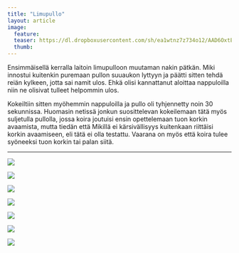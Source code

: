 ```yaml
---
title: "Limupullo"
layout: article
image:
  feature:
  teaser: https://dl.dropboxusercontent.com/sh/ea1wtnz7z734o12/AAD6OxtEc0NUBiS37OF6YC6Va/aktivointi/limupullo/DSC25203-245px.jpg
  thumb:
---
```


Ensimmäisellä kerralla laitoin limupulloon muutaman nakin pätkän. Miki innostui kuitenkin puremaan pullon suuaukon lyttyyn ja päätti sitten tehdä reiän kylkeen, jotta sai namit ulos. Ehkä olisi kannattanut aloittaa nappuloilla niin ne olisivat tulleet helpommin ulos.

Kokeiltiin sitten myöhemmin nappuloilla ja pullo oli tyhjennetty noin 30 sekunnissa. Huomasin netissä jonkun suosittelevan kokeilemaan tätä myös suljetulla pullolla, jossa koira joutuisi ensin opettelemaan tuon korkin avaamista, mutta tiedän että Mikillä ei kärsivällisyys kuitenkaan riittäisi korkin avaamiseen, eli tätä ei olla testattu. Vaarana on myös että koira tulee syöneeksi tuon korkin tai palan siitä.

---

[![](https://dl.dropboxusercontent.com/sh/ea1wtnz7z734o12/AAAKI7BvwsaN-jTrjIdVrFI9a/aktivointi/limupullo/DSC25198_2-800px.jpg)](https://dl.dropboxusercontent.com/sh/ea1wtnz7z734o12/AACdc75FJyAN4n6VNREKUpeha/aktivointi/limupullo/DSC25198_2.jpg)

[![](https://dl.dropboxusercontent.com/sh/ea1wtnz7z734o12/AACNIWu5zrth8PqvSY1TI0Nza/aktivointi/limupullo/DSC25199_2-800px.jpg)](https://dl.dropboxusercontent.com/sh/ea1wtnz7z734o12/AAANDHIrCm14x5bm60mRYDf1a/aktivointi/limupullo/DSC25199_2.jpg)

[![](hhttps://dl.dropboxusercontent.com/sh/ea1wtnz7z734o12/AACxNRVNOZzTz_0HyOaRO6BYa/aktivointi/limupullo/DSC25203_2-800px.jpg)](https://dl.dropboxusercontent.com/sh/ea1wtnz7z734o12/AADYh-W2E67DNTGZPtEkFmTca/aktivointi/limupullo/DSC25203_2.jpg)

[![](https://dl.dropboxusercontent.com/sh/ea1wtnz7z734o12/AACMh9A5Ay1j6F6FbqkMUaRda/aktivointi/limupullo/IMG_20150502_153748_2-800px.jpg)](https://dl.dropboxusercontent.com/sh/ea1wtnz7z734o12/AAAyTPe-jsnhq4JoRePxFKuxa/aktivointi/limupullo/IMG_20150502_153748_2.jpg)

[![](https://dl.dropboxusercontent.com/sh/ea1wtnz7z734o12/AACsOWgfimr4xBN1KMH2jvQma/aktivointi/limupullo/DSC29321_2-800px.jpg)](https://dl.dropboxusercontent.com/sh/ea1wtnz7z734o12/AADKhX-5E_hHJZ_9PFlgUuoTa/aktivointi/limupullo/DSC29321_2.jpg)

[![](https://dl.dropboxusercontent.com/sh/ea1wtnz7z734o12/AACpZDSH_HoIetMs5sty8Z5Va/aktivointi/limupullo/DSC45377-800px.jpg)](https://dl.dropboxusercontent.com/sh/ea1wtnz7z734o12/AACrLVh3bpPqpeHOxHZ8BecMa/aktivointi/limupullo/DSC45377.jpg)

[![](https://dl.dropboxusercontent.com/sh/ea1wtnz7z734o12/AAAcyggq9PE0FI_qQbBVNBC5a/aktivointi/limupullo/DSC45440-800px.jpg)](https://dl.dropboxusercontent.com/sh/ea1wtnz7z734o12/AADPos_iMC3VQxxUsqFdx3RKa/aktivointi/limupullo/DSC45440.jpg)
